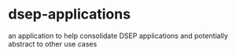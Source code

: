 # dsep-applications
an application to help consolidate DSEP applications and potentially abstract to other use cases
